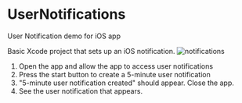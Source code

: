 # UserNotifications
User Notification demo for iOS app

Basic Xcode project that sets up an iOS notification. 
![notifications](https://user-images.githubusercontent.com/1095864/60122389-b6195b80-974a-11e9-9485-096dd388f979.png)
1. Open the app and allow the app to access user notifications
2. Press the start button to create a 5-minute user notification
3. "5-minute user notification created" should appear. Close the app.
4. See the user notification that appears.
